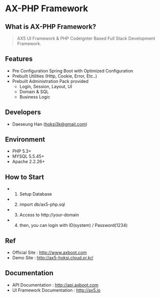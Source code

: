 # AX-PHP Framework

## What is AX-PHP Framework?
>AX5 UI Framework & PHP Codeignter Based Full Stack Development Framework.

## Features
- Pre Configuration Spring Boot with Optimized Configuration
- Prebuilt Utilities (Http, Cookie, Error, Etc..)
- Prebuilt Administration Pack provided
    - Login, Session, Layout, UI
    - Domain & SQL
    - Business Logic

## Developers
- Daeseung Han (hoksi3k@gmail.com)

## Environment
- PHP 5.3+
- MYSQL 5.5.45+
- Apache 2.2.26+

## How to Start
- 1) Setup Database
- 2) import db/ax5-php.sql
- 3) Access to http://your-domain
- 4) then, you can login with ID(system) / Password(1234)

## Ref
- Official Site : http://www.axboot.com
- Demo Site : http://ax5-hoksi.cloud.or.kr/

## Documentation
- API Documentation : http://api.axboot.com
- UI Framework Documentation : http://ax5.io